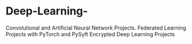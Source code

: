 # Deep-Learning-
Convolutional and Artificial Neural Network Projects.
Federated Learning Projects with PyTorch and PySyft
Encrypted Deep Learning Projects

